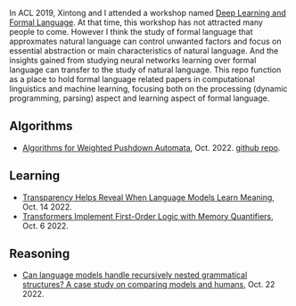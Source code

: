 
In ACL 2019, Xintong and I attended a workshop named [Deep Learning and Formal Language](https://sites.google.com/view/delfol-workshop-acl19).
At that time, this workshop has not attracted many people to come.
However I think the study of formal language that approxmates natural language can control unwanted factors and focus on essential abstraction or main characteristics of natural language.
And the insights gained from studying neural networks learning over formal language can transfer to the study of natural language.
This repo function as a place to hold formal language related papers in computational linguistics and machine learning, focusing both on the processing (dynamic programming, parsing) aspect and learning aspect of formal language.

## Algorithms

- [Algorithms for Weighted Pushdown Automata](https://arxiv.org/pdf/2210.06884.pdf), Oct. 2022. [github repo](https://github.com/rycolab/wpda).


## Learning

- [Transparency Helps Reveal When Language Models Learn Meaning](https://arxiv.org/pdf/2210.07468.pdf), Oct. 14 2022.
- [Transformers Implement First-Order Logic with Memory Quantifiers](https://arxiv.org/pdf/2210.02671.pdf), Oct. 6 2022.


## Reasoning

- [Can language models handle recursively nested grammatical structures? A case study on comparing models and humans](https://arxiv.org/abs/2210.15303), Oct. 22 2022.
